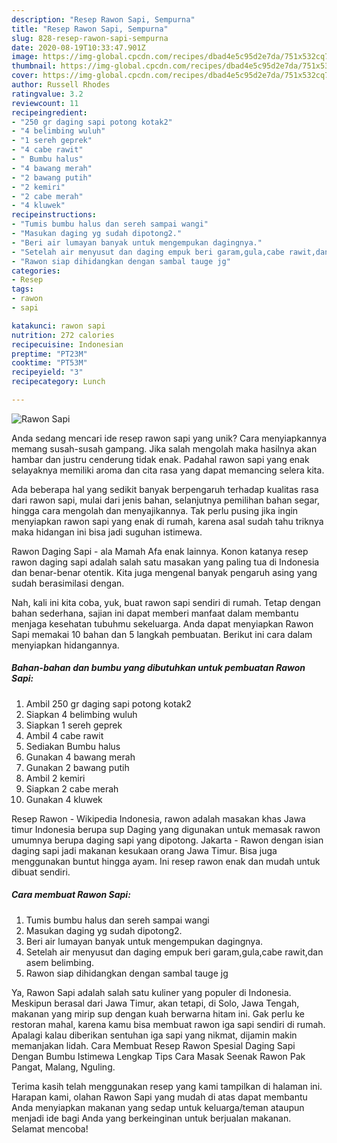 ```yaml
---
description: "Resep Rawon Sapi, Sempurna"
title: "Resep Rawon Sapi, Sempurna"
slug: 828-resep-rawon-sapi-sempurna
date: 2020-08-19T10:33:47.901Z
image: https://img-global.cpcdn.com/recipes/dbad4e5c95d2e7da/751x532cq70/rawon-sapi-foto-resep-utama.jpg
thumbnail: https://img-global.cpcdn.com/recipes/dbad4e5c95d2e7da/751x532cq70/rawon-sapi-foto-resep-utama.jpg
cover: https://img-global.cpcdn.com/recipes/dbad4e5c95d2e7da/751x532cq70/rawon-sapi-foto-resep-utama.jpg
author: Russell Rhodes
ratingvalue: 3.2
reviewcount: 11
recipeingredient:
- "250 gr daging sapi potong kotak2"
- "4 belimbing wuluh"
- "1 sereh geprek"
- "4 cabe rawit"
- " Bumbu halus"
- "4 bawang merah"
- "2 bawang putih"
- "2 kemiri"
- "2 cabe merah"
- "4 kluwek"
recipeinstructions:
- "Tumis bumbu halus dan sereh sampai wangi"
- "Masukan daging yg sudah dipotong2."
- "Beri air lumayan banyak untuk mengempukan dagingnya."
- "Setelah air menyusut dan daging empuk beri garam,gula,cabe rawit,dan asem belimbing."
- "Rawon siap dihidangkan dengan sambal tauge jg"
categories:
- Resep
tags:
- rawon
- sapi

katakunci: rawon sapi 
nutrition: 272 calories
recipecuisine: Indonesian
preptime: "PT23M"
cooktime: "PT53M"
recipeyield: "3"
recipecategory: Lunch

---
```



![Rawon Sapi](https://img-global.cpcdn.com/recipes/dbad4e5c95d2e7da/751x532cq70/rawon-sapi-foto-resep-utama.jpg)

Anda sedang mencari ide resep rawon sapi yang unik? Cara menyiapkannya memang susah-susah gampang. Jika salah mengolah maka hasilnya akan hambar dan justru cenderung tidak enak. Padahal rawon sapi yang enak selayaknya memiliki aroma dan cita rasa yang dapat memancing selera kita.

Ada beberapa hal yang sedikit banyak berpengaruh terhadap kualitas rasa dari rawon sapi, mulai dari jenis bahan, selanjutnya pemilihan bahan segar, hingga cara mengolah dan menyajikannya. Tak perlu pusing jika ingin menyiapkan rawon sapi yang enak di rumah, karena asal sudah tahu triknya maka hidangan ini bisa jadi suguhan istimewa.

Rawon Daging Sapi - ala Mamah Afa enak lainnya. Konon katanya resep rawon daging sapi adalah salah satu masakan yang paling tua di Indonesia dan benar-benar otentik. Kita juga mengenal banyak pengaruh asing yang sudah berasimilasi dengan.


Nah, kali ini kita coba, yuk, buat rawon sapi sendiri di rumah. Tetap dengan bahan sederhana, sajian ini dapat memberi manfaat dalam membantu menjaga kesehatan tubuhmu sekeluarga. Anda dapat menyiapkan Rawon Sapi memakai 10 bahan dan 5 langkah pembuatan. Berikut ini cara dalam menyiapkan hidangannya.

<!--inarticleads1-->

##### Bahan-bahan dan bumbu yang dibutuhkan untuk pembuatan Rawon Sapi:

1. Ambil 250 gr daging sapi potong kotak2
1. Siapkan 4 belimbing wuluh
1. Siapkan 1 sereh geprek
1. Ambil 4 cabe rawit
1. Sediakan  Bumbu halus
1. Gunakan 4 bawang merah
1. Gunakan 2 bawang putih
1. Ambil 2 kemiri
1. Siapkan 2 cabe merah
1. Gunakan 4 kluwek


Resep Rawon - Wikipedia Indonesia, rawon adalah masakan khas Jawa timur Indonesia berupa sup Daging yang digunakan untuk memasak rawon umumnya berupa daging sapi yang dipotong. Jakarta - Rawon dengan isian daging sapi jadi makanan kesukaan orang Jawa Timur. Bisa juga menggunakan buntut hingga ayam. Ini resep rawon enak dan mudah untuk dibuat sendiri. 

<!--inarticleads2-->

##### Cara membuat Rawon Sapi:

1. Tumis bumbu halus dan sereh sampai wangi
1. Masukan daging yg sudah dipotong2.
1. Beri air lumayan banyak untuk mengempukan dagingnya.
1. Setelah air menyusut dan daging empuk beri garam,gula,cabe rawit,dan asem belimbing.
1. Rawon siap dihidangkan dengan sambal tauge jg


Ya, Rawon Sapi adalah salah satu kuliner yang populer di Indonesia. Meskipun berasal dari Jawa Timur, akan tetapi, di Solo, Jawa Tengah, makanan yang mirip sup dengan kuah berwarna hitam ini. Gak perlu ke restoran mahal, karena kamu bisa membuat rawon iga sapi sendiri di rumah. Apalagi kalau diberikan sentuhan iga sapi yang nikmat, dijamin makin memanjakan lidah. Cara Membuat Resep Rawon Spesial Daging Sapi Dengan Bumbu Istimewa Lengkap Tips Cara Masak Seenak Rawon Pak Pangat, Malang, Nguling. 

Terima kasih telah menggunakan resep yang kami tampilkan di halaman ini. Harapan kami, olahan Rawon Sapi yang mudah di atas dapat membantu Anda menyiapkan makanan yang sedap untuk keluarga/teman ataupun menjadi ide bagi Anda yang berkeinginan untuk berjualan makanan. Selamat mencoba!
